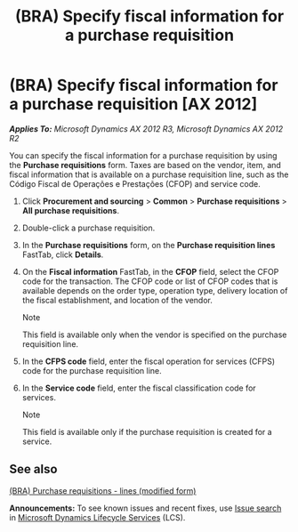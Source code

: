 ﻿---
title: (BRA) Specify fiscal information for a purchase requisition
TOCTitle: (BRA) Specify fiscal information for a purchase requisition
ms:assetid: 20b5b793-2c1a-43cd-9733-76809119e3e3
ms:mtpsurl: https://technet.microsoft.com/en-us/library/JJ910966(v=AX.60)
ms:contentKeyID: 52075241
ms.date: 04/18/2014
mtps_version: v=AX.60
f1_keywords:
- purchase requisition
- BRA
- Brazil
- fiscal information
- purchase requistion form
---

# (BRA) Specify fiscal information for a purchase requisition [AX 2012]


_**Applies To:** Microsoft Dynamics AX 2012 R3, Microsoft Dynamics AX 2012 R2_

You can specify the fiscal information for a purchase requisition by using the **Purchase requisitions** form. Taxes are based on the vendor, item, and fiscal information that is available on a purchase requisition line, such as the Código Fiscal de Operações e Prestações (CFOP) and service code.

1.  Click **Procurement and sourcing** \> **Common** \> **Purchase requisitions** \> **All purchase requisitions**.

2.  Double-click a purchase requisition.

3.  In the **Purchase requisitions** form, on the **Purchase requisition lines** FastTab, click **Details**.

4.  On the **Fiscal information** FastTab, in the **CFOP** field, select the CFOP code for the transaction. The CFOP code or list of CFOP codes that is available depends on the order type, operation type, delivery location of the fiscal establishment, and location of the vendor.
    

    > [!NOTE]
    > <P>This field is available only when the vendor is specified on the purchase requisition line.</P>



5.  In the **CFPS code** field, enter the fiscal operation for services (CFPS) code for the purchase requisition line.

6.  In the **Service code** field, enter the fiscal classification code for services.
    

    > [!NOTE]
    > <P>This field is available only if the purchase requisition is created for a service.</P>



## See also

[(BRA) Purchase requisitions - lines (modified form)](https://technet.microsoft.com/en-us/library/jj923406\(v=ax.60\))

  
**Announcements:** To see known issues and recent fixes, use [Issue search](http://go.microsoft.com/fwlink/?linkid=389258) in [Microsoft Dynamics Lifecycle Services](http://go.microsoft.com/fwlink/?linkid=306505) (LCS).

